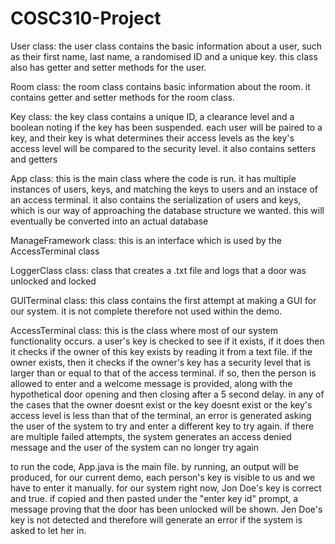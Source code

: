 # COSC310-Project

User class: 
the user class contains the basic information about a user, such as their first name, last name, a randomised ID and a unique key. 
this class also has getter and setter methods for the user. 

Room class: 
the room class contains basic information about the room. it contains getter and setter methods for the room class. 

Key class: 
the key class contains a unique ID, a clearance level and a boolean noting if the key has been suspended. each user will be paired to a key, and their key is what 
determines their access levels as the key's access level will be compared to the security level. it also contains setters and getters

App class: 
this is the main class where the code is run. it has multiple instances of users, keys, and matching the keys to users and an instace of an access
terminal. it also contains the serialization of users and keys, which is our way of approaching the database structure we wanted. this will eventually
be converted into an actual database

ManageFramework class: 
this is an interface which is used by the AccessTerminal class

LoggerClass class:
class that creates a .txt file and logs that a door was unlocked and locked

GUITerminal class:
this class contains the first attempt at making a GUI for our system. it is not complete therefore not used within the demo. 

AccessTerminal class: 
this is the class where most of our system functionality occurs. a user's key is checked to see if it exists, if it does then it checks if the owner of this key
exists by reading it from a text file. if the owner exists, then it checks if the owner's key has a security level that is larger than or equal to that of the 
access terminal. if so, then the person is allowed to enter and a welcome message is provided, along with the hypothetical door opening and then closing after 
a 5 second delay. in any of the cases that the owner doesnt exist or the key doesnt exist or the key's access level is less than that of the terminal, 
an error is generated asking the user of the system to try and enter a different key to try again. if there are multiple failed attempts,
the system generates an access denied message and the user of the system can no longer try again

to run the code, App.java is the main file. by running, an output will be produced, for our current demo, each person's key is visible to us and we have to 
enter it manually. for our system right now, Jon Doe's key is correct and true. if copied and then pasted under the "enter key id" prompt, a message proving that 
the door has been unlocked will be shown. Jen Doe's key is not detected and therefore will generate an error if the system is asked to let her in. 
